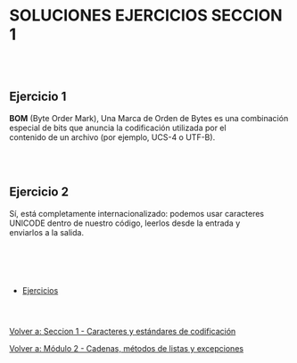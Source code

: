 # **SOLUCIONES EJERCICIOS SECCION 1**  

<br></br>


## **Ejercicio 1**  

**BOM** (Byte Order Mark), Una Marca de Orden de Bytes es una combinación especial de bits que anuncia la codificación utilizada por el  
contenido de un archivo (por ejemplo, UCS-4 o UTF-B).

<br></br>


## **Ejercicio 2**  

Sí, está completamente internacionalizado: podemos usar caracteres UNICODE dentro de nuestro código, leerlos desde la entrada y  
enviarlos a la salida.

#  
<br></br>

- [Ejercicios](Sec1-ej.md)
<br></br>
#  

[Volver a: Seccion 1 - Caracteres y estándares de codificación](_Seccion1.md)  

[Volver a: Módulo 2 - Cadenas, métodos de listas y excepciones](../README.md)